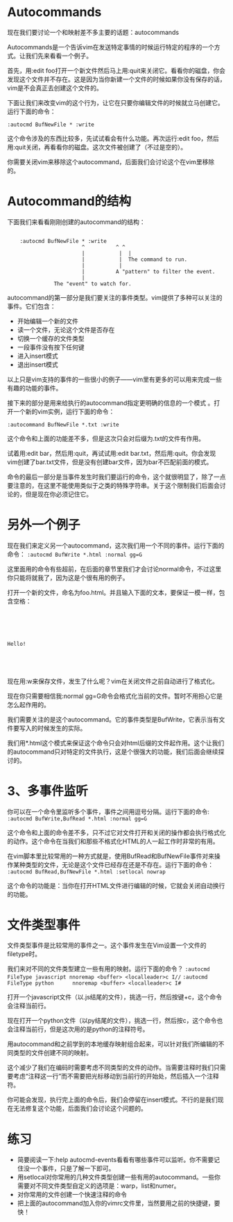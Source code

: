 # Autocommands

现在我们要讨论一个和映射差不多主要的话题：autocommands

Autocommands是一个告诉vim在发送特定事情的时候运行特定的程序的一个方式。让我们先来看看一个例子。
     
首先，用:edit foo打开一个新文件然后马上用:quit来关闭它。看看你的磁盘，你会发现这个文件并不存在。这是因为当你新建一个文件的时候如果你没有保存的话，vim是不会真正去创建这个文件的。

下面让我们来改变vim的这个行为，让它在只要你编辑文件的时候就立马创建它。运行下面的命令：

`:autocmd BufNewFile * :write`

这个命令涉及的东西比较多，先试试看会有什么功能。再次运行:edit foo，然后用:quit关闭，再看看你的磁盘。这次文件被创建了（不过是空的）。

你需要关闭vim来移除这个autocommand，后面我们会讨论这个在vim里移除的。

# Autocommand的结构

下面我们来看看刚刚创建的autocommand的结构：
<pre><code>
    :autocmd BufNewFile * :write
                        ^          ^ ^
                        |           |  |
                        |           |  The command to run.
                        |           |
                        |          A "pattern" to filter the event.
                        |
               The "event" to watch for.
</code></pre>

autocommand的第一部分是我们要关注的事件类型。vim提供了多种可以关注的事件。它们包含：

- 开始编辑一个新的文件
- 读一个文件，无论这个文件是否存在
- 切换一个缓存的文件类型
- 一段事件没有按下任何键
- 进入insert模式
- 退出insert模式

以上只是vim支持的事件的一些很小的例子——vim里有更多的可以用来完成一些有趣的功能的事件。
     
接下来的部分是用来给执行的autocommand指定更明确的信息的一个模式 。打开一个新的vim实例，运行下面的命令：

`:autocommand BufNewFile *.txt :write`

这个命令和上面的功能差不多，但是这次只会对后缀为.txt的文件有作用。

试着用:edit bar，然后用:quit，再试试用:edit bar.txt，然后用:quit。你会发现vim创建了bar.txt文件，但是没有创建bar文件，因为bar不匹配前面的模式。
     
命令的最后一部分是当事件发生时我们要运行的命令，这个就很明显了，除了一点要注意的，在这里不能使用类似于<cr>之类的特殊字符串。关于这个限制我们后面会讨论的，但是现在你必须记住它。

# 另外一个例子

现在我们来定义另一个autocommand，这次我们用一个不同的事件。运行下面的命令：
`:autocmd BufWrite *.html :normal gg=G`

这里面用的命令有些超前，在后面的章节里我们才会讨论normal命令，不过这里你只能将就我了，因为这是个很有用的例子。

打开一个新的文件，命名为foo.html。并且输入下面的文本，要保证一模一样，包含空格：
<pre><code>
  <html>
<body>
 <p>Hello!</p>
                        </body>
                        </html>
</code></pre>

现在用:w来保存文件，发生了什么呢？vim在关闭文件之前自动进行了格式化。

现在你只需要相信我:normal gg=G命令会格式化当前的文件。暂时不用担心它是怎么起作用的。

我们需要关注的是这个autocommand。它的事件类型是BufWrite，它表示当有文件要写入的时候发生的实际。

我们用*.html这个模式来保证这个命令只会对html后缀的文件起作用。这个让我们的autocommand只对特定的文件执行，这是个很强大的功能，我们后面会继续探讨的。

     
# 3、多事件监听

你可以在一个命令里监听多个事件，事件之间用逗号分隔。运行下面的命令:
`:autocmd BufWrite,BufRead *.html :normal gg=G`

这个命令和上面的命令差不多，只不过它对文件打开和关闭的操作都会执行格式化的动作。这个命令在当我们和那些不格式化HTML的人一起工作时非常的有用。
     
在vim脚本里比较常用的一种方式就是，使用BufRead和BufNewFile事件对来操作某种类型的文件，无论是这个文件已经存在还是不存在。运行下面的命令：
`:autocmd BufRead,BufNewFile *.html :setlocal nowrap`

这个命令的功能是：当你在打开HTML文件进行编辑的时候，它就会关闭自动换行的功能。

# 文件类型事件

文件类型事件是比较常用的事件之一。这个事件发生在Vim设置一个文件的filetype时。

我们来对不同的文件类型建立一些有用的映射。运行下面的命令？
`:autocmd FileType javascript nnoremap <buffer> <localleader>c I//`
`:autocmd FileType python      nnoremap <buffer> <localleader>c I#`

打开一个javascript文件（以.js结尾的文件），挑选一行，然后按<localleader>键+c，这个命令会注释当前行。

现在打开一个python文件（以py结尾的文件），挑选一行，然后按<localleader>c，这个命令也会注释当前行，但是这次用的是python的注释符号。

用autocommand和之前学到的本地缓存映射组合起来，可以针对我们所编辑的不同类型的文件创建不同的映射。

这个减少了我们在编码时需要考虑不同类型的文件的动作。当需要注释时我们只需要考虑“注释这一行”而不需要把光标移动到当前行的开始处，然后插入一个注释符。

你可能会发现，执行完上面的命令后，我们会停留在insert模式。不行的是我们现在无法修复这个功能，后面我们会讨论这个问题的。

# 练习

- 简要阅读一下:help autocmd-events看看有哪些事件可以监听。你不需要记住没一个事件，只是了解一下即可。
- 用setlocal对你常用的几种文件类型创建一些有用的autocommand。一些你需要对不同文件类型自定义的选项是：warp，list和numer。
- 对你常用的文件创建一个快速注释的命令
- 把上面的autocommand加入你的vimrc文件里，当然要用之前的快捷键，要快！

